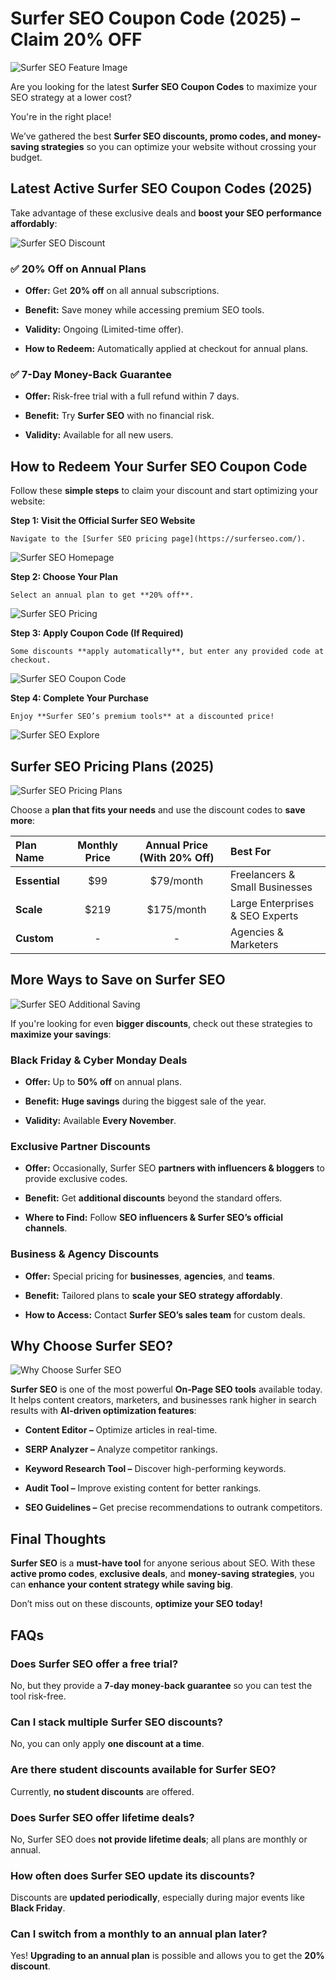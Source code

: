 # Surfer SEO Coupon Code (2025) – Claim 20% OFF

![Surfer SEO Feature Image](https://github.com/SEO-Deals/Surfer-SEO-Coupon/blob/main/Img/1%20-%20%20Surfer%20Feature%20Image.png)

Are you looking for the latest **Surfer SEO Coupon Codes** to maximize your SEO strategy at a lower cost?

You're in the right place!

We’ve gathered the best **Surfer SEO discounts, promo codes, and money-saving strategies** so you can optimize your website without crossing your budget.

## Latest Active Surfer SEO Coupon Codes (2025)

Take advantage of these exclusive deals and **boost your SEO performance affordably**:

![Surfer SEO Discount](https://github.com/SEO-Deals/Surfer-SEO-Coupon/blob/main/Img/2%20-%20%20Surfer%20SEO%20Discount.png)

### ✅ 20% Off on Annual Plans

*   **Offer:** Get **20% off** on all annual subscriptions.
    
*   **Benefit:** Save money while accessing premium SEO tools.
    
*   **Validity:** Ongoing (Limited-time offer).
    
*   **How to Redeem:** Automatically applied at checkout for annual plans.
    

### ✅ 7-Day Money-Back Guarantee

*   **Offer:** Risk-free trial with a full refund within 7 days.
    
*   **Benefit:** Try **Surfer SEO** with no financial risk.
    
*   **Validity:** Available for all new users.
    

## How to Redeem Your Surfer SEO Coupon Code

Follow these **simple steps** to claim your discount and start optimizing your website:

**Step 1: Visit the Official Surfer SEO Website**

    Navigate to the [Surfer SEO pricing page](https://surferseo.com/).

![Surfer SEO Homepage](https://github.com/SEO-Deals/Surfer-SEO-Coupon/blob/main/Img/3%20-%20%20Surfer%20SEO%20Homepage.png)

**Step 2: Choose Your Plan**

    Select an annual plan to get **20% off**.

![Surfer SEO Pricing](https://github.com/SEO-Deals/Surfer-SEO-Coupon/blob/main/Img/4%20-%20%20Surfer%20SEO%20Pricing.png)

**Step 3: Apply Coupon Code (If Required)**

    Some discounts **apply automatically**, but enter any provided code at checkout.

![Surfer SEO Coupon Code](https://github.com/SEO-Deals/Surfer-SEO-Coupon/blob/main/Img/5%20-%20%20Surfer%20SEO%20Coupon%20Code.png)

**Step 4: Complete Your Purchase**

    Enjoy **Surfer SEO’s premium tools** at a discounted price!

![Surfer SEO Explore](https://github.com/SEO-Deals/Surfer-SEO-Coupon/blob/main/Img/6%20-%20%20Surfer%20SEO%20Explore.png)

## Surfer SEO Pricing Plans (2025)

![Surfer SEO Pricing Plans](https://github.com/SEO-Deals/Surfer-SEO-Coupon/blob/main/Img/7%20-%20%20Surfer%20SEO%20Pricing%20Plan.png)

Choose a **plan that fits your needs** and use the discount codes to **save more**:

| Plan Name | Monthly Price | Annual Price (With 20% Off) | Best For |
| :--- | :---: | :---: | :--- |
| **Essential** | $99 | $79/month | Freelancers & Small Businesses |
| **Scale** | $219 | $175/month | Large Enterprises & SEO Experts |
| **Custom** | - | - | Agencies & Marketers |

## More Ways to Save on Surfer SEO

![Surfer SEO Additional Saving](https://github.com/SEO-Deals/Surfer-SEO-Coupon/blob/main/Img/8%20-%20%20Surfer%20SEO%20Additional%20Saving.png)

If you're looking for even **bigger discounts**, check out these strategies to **maximize your savings**:

### Black Friday & Cyber Monday Deals

*   **Offer:** Up to **50% off** on annual plans.
    
*   **Benefit:** **Huge savings** during the biggest sale of the year.
    
*   **Validity:** Available **Every November**.
    

### Exclusive Partner Discounts

*   **Offer:** Occasionally, Surfer SEO **partners with influencers & bloggers** to provide exclusive codes.
    
*   **Benefit:** Get **additional discounts** beyond the standard offers.
    
*   **Where to Find:** Follow **SEO influencers & Surfer SEO’s official channels**.
    

### Business & Agency Discounts

*   **Offer:** Special pricing for **businesses**, **agencies**, and **teams**.
    
*   **Benefit:** Tailored plans to **scale your SEO strategy affordably**.
    
*   **How to Access:** Contact **Surfer SEO’s sales team** for custom deals.
    

## Why Choose Surfer SEO?

![Why Choose Surfer SEO](https://github.com/SEO-Deals/Surfer-SEO-Coupon/blob/main/Img/9%20-%20%20Why%20choose%20Surfer%20SEO.png)

**Surfer SEO** is one of the most powerful **On-Page SEO tools** available today. It helps content creators, marketers, and businesses rank higher in search results with **AI-driven optimization features**:

*   **Content Editor –** Optimize articles in real-time.
    
*   **SERP Analyzer –** Analyze competitor rankings.
    
*   **Keyword Research Tool –** Discover high-performing keywords.
    
*   **Audit Tool –** Improve existing content for better rankings.
    
*   **SEO Guidelines –** Get precise recommendations to outrank competitors.
    

## Final Thoughts

**Surfer SEO** is a **must-have tool** for anyone serious about SEO. With these **active promo codes**, **exclusive deals**, and **money-saving strategies**, you can **enhance your content strategy while saving big**.

Don’t miss out on these discounts, **optimize your SEO today!**

## FAQs

### Does Surfer SEO offer a free trial?

No, but they provide a **7-day money-back guarantee** so you can test the tool risk-free.

### Can I stack multiple Surfer SEO discounts?

No, you can only apply **one discount at a time**.

### Are there student discounts available for Surfer SEO?

Currently, **no student discounts** are offered.

### Does Surfer SEO offer lifetime deals?

No, Surfer SEO does **not provide lifetime deals**; all plans are monthly or annual.

### How often does Surfer SEO update its discounts?

Discounts are **updated periodically**, especially during major events like **Black Friday**.

### Can I switch from a monthly to an annual plan later?

Yes! **Upgrading to an annual plan** is possible and allows you to get the **20% discount**.
